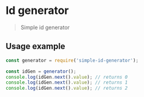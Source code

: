 # Id generator

> Simple id generator 

## Usage example

```js
const generator = require('simple-id-generator');

const idGen = generator();
console.log(idGen.next().value); // returns 0
console.log(idGen.next().value); // returns 1
console.log(idGen.next().value); // returns 2
```
